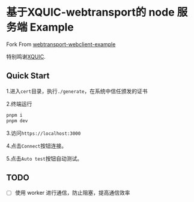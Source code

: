 # 基于XQUIC-webtransport的 node 服务端 Example

Fork From [webtransport-webclient-example](https://github.com/Sy0307/webtransport-webclient-example)

特别鸣谢[XQUIC](https://github.com/alibaba/xquic).

## Quick Start

1.进入`cert`目录，执行`./generate`，在系统中信任颁发的证书

2.终端运行

```bash
pnpm i
pnpm dev
```

3.访问`https://localhost:3000`

4.点击`Connect`按钮连接。

5.点击`Auto test`按钮自动测试。

## TODO

- [ ] 使用 worker 进行通信，防止阻塞，提高通信效率
